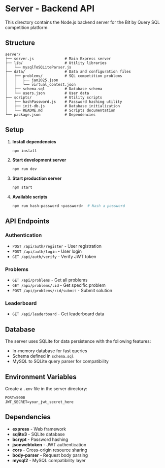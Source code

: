 # Server - Backend API

This directory contains the Node.js backend server for the Bit by Query SQL competition platform.

## Structure

```
server/
├── server.js              # Main Express server
├── lib/                   # Utility libraries
│   └── mysqlToSQLiteParser.js
├── data/                  # Data and configuration files
│   ├── problems/          # SQL competition problems
│   │   ├── jan2025.json
│   │   └── virtual_contest.json
│   ├── schema.sql         # Database schema
│   └── users.json         # User data
├── scripts/               # Utility scripts
│   ├── hashPassword.js    # Password hashing utility
│   ├── init-db.js         # Database initialization
│   └── README.md          # Scripts documentation
└── package.json           # Dependencies
```

## Setup

1. **Install dependencies**

   ```bash
   npm install
   ```

2. **Start development server**

   ```bash
   npm run dev
   ```

3. **Start production server**

   ```bash
   npm start
   ```

4. **Available scripts**
   ```bash
   npm run hash-password <password>  # Hash a password
   ```

## API Endpoints

### Authentication

- `POST /api/auth/register` - User registration
- `POST /api/auth/login` - User login
- `GET /api/auth/verify` - Verify JWT token

### Problems

- `GET /api/problems` - Get all problems
- `GET /api/problems/:id` - Get specific problem
- `POST /api/problems/:id/submit` - Submit solution

### Leaderboard

- `GET /api/leaderboard` - Get leaderboard data

## Database

The server uses SQLite for data persistence with the following features:

- In-memory database for fast queries
- Schema defined in `schema.sql`
- MySQL to SQLite query parser for compatibility

## Environment Variables

Create a `.env` file in the server directory:

```env
PORT=5000
JWT_SECRET=your_jwt_secret_here
```

## Dependencies

- **express** - Web framework
- **sqlite3** - SQLite database
- **bcrypt** - Password hashing
- **jsonwebtoken** - JWT authentication
- **cors** - Cross-origin resource sharing
- **body-parser** - Request body parsing
- **mysql2** - MySQL compatibility layer
